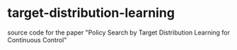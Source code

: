 # target-distribution-learning
source code for the paper "Policy Search by Target Distribution Learning for Continuous Control"
